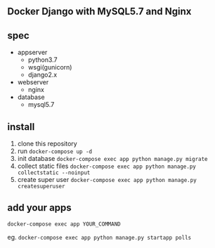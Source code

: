 ## Docker Django with MySQL5.7 and Nginx

## spec

- appserver
  - python3.7
  - wsgi(gunicorn)
  - django2.x
- webserver
  - nginx
- database
  - mysql5.7

## install

1. clone this repository
1. run `docker-compose up -d`
1. init database `docker-compose exec app python manage.py migrate`
1. collect static files `docker-compose exec app python manage.py collectstatic --noinput`
1. create super user `docker-compose exec app python manage.py createsuperuser`

## add your apps

`docker-compose exec app YOUR_COMMAND`

eg.
`docker-compose exec app python manage.py startapp polls`
